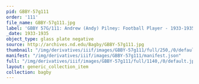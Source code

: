 ```yaml
---
pid: GBBY-57g111
order: '111'
file_name: GBBY-57g111.jpg
label: 'GBBY 57G/111: Andrew (Andy) Pilney: Football Player - 1933-1935'
_date: 1933-1935
object_type: glass plate negative
source: http://archives.nd.edu/Bagby/GBBY-57g111.jpg
thumbnail: "/img/derivatives/iiif/images/GBBY-57g111/full/250,/0/default.jpg"
manifest: "/img/derivatives/iiif/images/GBBY-57g111/manifest.json"
full: "/img/derivatives/iiif/images/GBBY-57g111/full/1140,/0/default.jpg"
layout: generic_collection_item
collection: bagby
---
```

